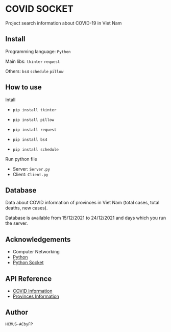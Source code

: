 
# COVID SOCKET

Project search information about COVID-19 in Viet Nam


## Install
Programming language: `Python`

Main libs: `tkinter` `request`

Others: `bs4` `schedule` `pillow`


## How to use
Intall

- `pip install tkinter`

- `pip install pillow`

- `pip install request`

- `pip install bs4`

- `pip install schedule`

Run python file
 - Server: `Server.py`
 - Client: `Client.py`
## Database
Data about COVID information of provinces in Viet Nam (total cases, total deaths, new cases).

Database is available from 15/12/2021 to 24/12/2021 and days which you run the server.
## Acknowledgements
 - Computer Networking
 - [Python](https://www.python.org/)
 - [Python Socket](https://docs.python.org/3/library/socket.html)

 

## API Reference

 - [COVID Information](https://vi.wikipedia.org/wiki/B%E1%BA%A3n_m%E1%BA%ABu:D%E1%BB%AF_li%E1%BB%87u_%C4%91%E1%BA%A1i_d%E1%BB%8Bch_COVID-19/S%E1%BB%91_ca_nhi%E1%BB%85m_theo_t%E1%BB%89nh_th%C3%A0nh_t%E1%BA%A1i_Vi%E1%BB%87t_Nam#cite_note-1)
 - [Provinces Information](https://vi.wikipedia.org/wiki/B%E1%BA%A3n_m%E1%BA%ABu:K%C3%BD_ki%E1%BB%87u_quy_%C6%B0%E1%BB%9Bc_c%C3%A1c_t%E1%BB%89nh_th%C3%A0nh_Vi%E1%BB%87t_Nam)
## Author

`HCMUS-ACbyFP`
